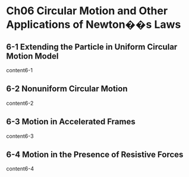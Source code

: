 # Ch06 Circular Motion and Other Applications of Newton��s Laws


## 6-1 Extending the Particle in Uniform Circular Motion Model
content6-1

## 6-2 Nonuniform Circular Motion
content6-2

## 6-3 Motion in Accelerated Frames
content6-3

## 6-4 Motion in the Presence of Resistive Forces
content6-4
